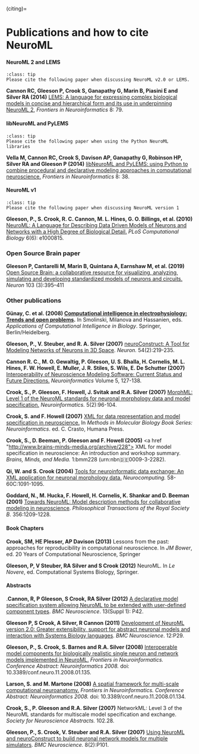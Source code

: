 (citing)=
# Publications and how to cite NeuroML

#### NeuroML 2 and LEMS
```{admonition} The main citation for NeuroML 2.
:class: tip
Please cite the following paper when discussing NeuroML v2.0 or LEMS.
```
**Cannon RC, Gleeson P, Crook S, Ganapathy G, Marin B, Piasini E and Silver RA (2014)**
<a  href="http://journal.frontiersin.org/Journal/10.3389/fninf.2014.00079/abstract">LEMS: A language for expressing complex biological models
    in concise and hierarchical form and its use in underpinning NeuroML 2</a>,
<em>Frontiers in Neuroinformatics</em> 8: 79.



#### libNeuroML and PyLEMS
```{admonition} Citation for Python & NeuroML
:class: tip
Please cite the following paper when using the Python NeuroML libraries
```
**Vella M, Cannon RC, Crook S, Davison AP, Ganapathy G, Robinson HP, Silver RA and Gleeson P (2014)**
<a  href="http://journal.frontiersin.org/Journal/10.3389/fninf.2014.00038/abstract">libNeuroML and PyLEMS: using Python to combine procedural and declarative
    modeling approaches in computational neuroscience.</a>
<em>Frontiers in Neuroinformatics</em> 8: 38.


#### NeuroML v1
```{admonition} Citation for NeuroML v1
:class: tip
Please cite the following paper when discussing NeuroML version 1
```
**Gleeson, P., S. Crook, R. C. Cannon, M. L. Hines, G. O. Billings, et al. (2010)**
<a  href="http://www.ploscompbiol.org/article/info%3Adoi%2F10.1371%2Fjournal.pcbi.1000815">NeuroML: A Language for Describing Data Driven
  Models of Neurons and Networks with a High Degree of Biological Detail.</a>
<em>PLoS Computational Biology</em> 6(6): e1000815.


### Open Source Brain paper
**Gleeson P, Cantarelli M, Marin B, Quintana A, Earnshaw M, et al. (2019)**
<a  href="https://www.cell.com/neuron/fulltext/S0896-6273(19)30444-1">Open Source Brain: a collaborative resource for visualizing, analyzing, simulating and developing standardized models of neurons and circuits.</a> <em>Neuron</em> 103 (3):395–411



### Other publications
**G&uuml;nay, C. et al. (2008) <a href="http://springerlink.com/content/2177143636k14816/"> Computational intelligence in electrophysiology: Trends and open problems</a>.**
In Smolinski, Milanova and Hassanien, eds. <em>Applications of Computational Intelligence
    in Biology</em>. Springer, Berlin/Heidelberg.

**Gleeson, P., V. Steuber, and R. A. Silver (2007)**
<a  href="http://www.ncbi.nlm.nih.gov/pubmed/17442244">neuroConstruct: A Tool for Modeling Networks of Neurons in 3D Space</a>. <em>Neuron.</em> 54(2):219-235.

**Cannon R. C., M. O. Gewaltig, P. Gleeson, U. S. Bhalla, H. Cornelis, M. L. Hines, F. W. Howell, E. Muller, J. R. Stiles, S. Wils, E. De Schutter (2007)**
  <a  href="http://www.ncbi.nlm.nih.gov/pubmed/17873374">Interoperability of Neuroscience Modeling Software: Current Status and Future Directions.</a>
  <em>Neuroinformatics</em> Volume 5, 127-138.


**Crook, S., P. Gleeson, F. Howell, J. Svitak and R.A. Silver (2007)**
<a href="http://www.ncbi.nlm.nih.gov/pubmed/17873371">MorphML: Level 1 of the NeuroML
  standards for neuronal morphology data and model specification.</a> <em>Neuroinformatics. </em> 5(2):96-104.


**Crook, S. and F. Howell (2007)**
<a href="http://www.amazon.com/Neuroinformatics-Methods-Molecular-Biology-Koslow/dp/1588297209">XML for data representation and model
specification in neuroscience.</a> In <em>Methods in Molecular Biology Book Series: Neuroinformatics</em>. ed. C. Crasto,
Humana Press.</p>

**Crook, S., D. Beeman, P. Gleeson and F. Howell (2005)**
<a href "http://www.brains-minds-media.org/archive/228">
XML for model specification in neuroscience: An introduction and
workshop summary. </a> <em>Brains, Minds, and Media.</em>  1:bmm228 (urn:nbn:de:0009-3-2282).</p>

**Qi, W. and S. Crook (2004)**
<a href="https://www.sciencedirect.com/science/article/pii/S0925231204001766">
Tools for neuroinformatic data exchange: An XML
application for neuronal morphology data.</a> <em>Neurocomputing.</em>
58-60C:1091-1095.</p>

**Goddard, N., M. Hucka, F. Howell, H. Cornelis, K. Shankar and D. Beeman (2001)**
 <a href="http://www.pubmedcentral.nih.gov/articlerender.fcgi?artid=1088511">Towards NeuroML: Model
description methods for collaborative modeling
in neuroscience</a>. <em>Philosophical Transactions of the Royal Society B</em>. 356:1209-1228.</p>

#### Book Chapters
**Crook, SM, HE Plesser, AP Davison (2013)**
Lessons from the past: approaches for reproducibility in computational neuroscience.
In <em>JM Bower</em>, ed. 20 Years of Computational Neuroscience, Springer

**Gleeson, P, V Steuber, RA Silver and S Crook (2012)**
NeuroML. In <em>Le Novere</em>, ed. Computational Systems Biology, Springer.



#### Abstracts
.**Cannon, R, P Gleeson, S Crook, RA Silver (2012)** <a href="http://www.biomedcentral.com/1471-2202/13/S1/P42">A declarative model specification system allowing NeuroML to be extended with user-defined component types</a>. <em>BMC Neuroscience</em>. 13(Suppl 1): P42.
</p>

**Gleeson P, S Crook, A Silver, R Cannon (2011)**
 <a href="http://www.biomedcentral.com/1471-2202/12/S1/P29">Development of NeuroML version 2.0: Greater extensibility, support for abstract neuronal models and interaction with Systems Biology languages</a>. <em>BMC Neuroscience</em>. 12:P29.

**Gleeson, P., S. Crook, S. Barnes and R.A. Silver (2008)**
<a href="http://frontiersin.org/conferences/individual_abstract_listing.php?conferid=2&pap=491&ind_abs=1&pg=5">
Interoperable model components for biologically
realistic single neuron and network models implemented in NeuroML.</a>
<em>Frontiers in Neuroinformatics. Conference Abstract: Neuroinformatics 2008.</em> doi: 10.3389/conf.neuro.11.2008.01.135.

**Larson, S. and M. Martone (2008)**
 <a href="http://frontiersin.org/conferences/individual_abstract_listing.php?conferid=2&pap=490&ind_abs=1">
A spatial framework for multi-scale
computational neuroanatomy.</a> <em>Frontiers in Neuroinformatics. Conference Abstract: Neuroinformatics 2008.</em> doi: 10.3389/conf.neuro.11.2008.01.134.

**Crook, S., P. Gleeson and R.A. Silver (2007)**
NetworkML: Level 3 of the NeuroML standards for multiscale model specification and
exchange. <em>Society for Neuroscience Abstracts.</em> 102.28.

**Gleeson, P., S. Crook, V. Steuber and R.A. Silver (2007)**
  <a href="http://www.biomedcentral.com/1471-2202/8/S2/P1">
      Using NeuroML and neuroConstruct to build neuronal network models for multiple
      simulators</a>. <em>BMC Neuroscience.</em> 8(2):P101.
